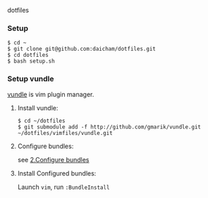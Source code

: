 dotfiles

### Setup

  ```
  $ cd ~
  $ git clone git@github.com:daicham/dotfiles.git
  $ cd dotfiles
  $ bash setup.sh
  ```

### Setup vundle

[vundle](https://github.com/gmarik/vundle) is vim plugin manager.

1. Install vundle:

    ```
    $ cd ~/dotfiles
    $ git submodule add -f http://github.com/gmarik/vundle.git ~/dotfiles/vimfiles/vundle.git
    ```

2. Configure bundles:

    see [2.Configure bundles](https://github.com/gmarik/vundle)

3. Install Configured bundles:

    Launch `vim`, run `:BundleInstall`

